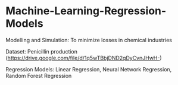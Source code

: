 # Machine-Learning-Regression-Models
Modelling and Simulation: To minimize losses in chemical industries

Dataset: Penicillin production (https://drive.google.com/file/d/1q5wTBbjDND2qDyCvnJHwH-)

Regression Models: Linear Regression, Neural Network Regression, Random Forest Regression

